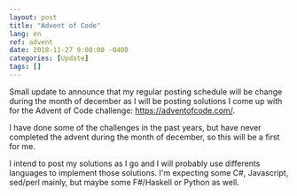 ```yaml
---
layout: post
title: "Advent of Code"
lang: en
ref: advent
date: 2018-11-27 9:00:00 -0400
categories: [Update]
tags: []
---
```

Small update to announce that my regular posting schedule will be change during the month of december as I will be posting solutions I come up with for the Advent of Code challenge: https://adventofcode.com/.

I have done some of the challenges in the past years, but have never completed the advent during the month of december, so this will be a first for me.

I intend to post my solutions as I go and I will probably use differents languages to implement those solutions. I'm expecting some C#, Javascript, sed/perl mainly, but maybe some F#/Haskell or Python as well.